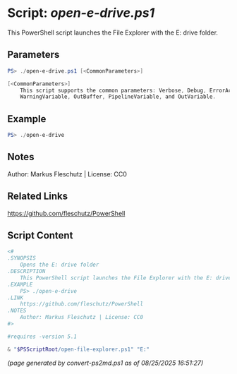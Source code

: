 Script: *open-e-drive.ps1*
========================

This PowerShell script launches the File Explorer with the E: drive folder.

Parameters
----------
```powershell
PS> ./open-e-drive.ps1 [<CommonParameters>]

[<CommonParameters>]
    This script supports the common parameters: Verbose, Debug, ErrorAction, ErrorVariable, WarningAction, 
    WarningVariable, OutBuffer, PipelineVariable, and OutVariable.
```

Example
-------
```powershell
PS> ./open-e-drive

```

Notes
-----
Author: Markus Fleschutz | License: CC0

Related Links
-------------
https://github.com/fleschutz/PowerShell

Script Content
--------------
```powershell
<#
.SYNOPSIS
	Opens the E: drive folder
.DESCRIPTION
	This PowerShell script launches the File Explorer with the E: drive folder.
.EXAMPLE
	PS> ./open-e-drive
.LINK
	https://github.com/fleschutz/PowerShell
.NOTES
	Author: Markus Fleschutz | License: CC0
#>

#requires -version 5.1

& "$PSScriptRoot/open-file-explorer.ps1" "E:"
```

*(page generated by convert-ps2md.ps1 as of 08/25/2025 16:51:27)*
